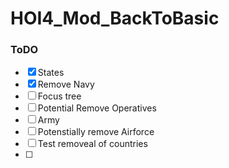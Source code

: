 # HOI4_Mod_BackToBasic

### ToDO
- [X] States
- [X] Remove Navy
- [ ] Focus tree
- [ ] Potential Remove Operatives
- [ ] Army
- [ ] Potenstially remove Airforce
- [ ] Test removeal of countries
- [ ] 

